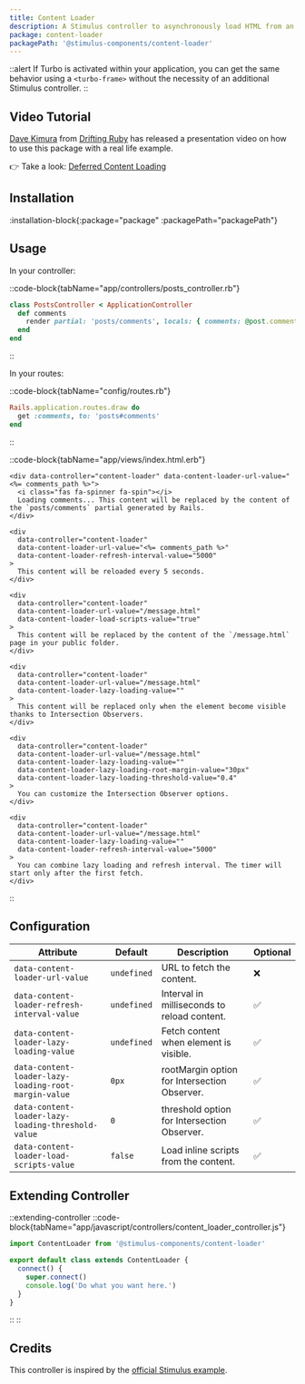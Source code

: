 ```yaml
---
title: Content Loader
description: A Stimulus controller to asynchronously load HTML from an url.
package: content-loader
packagePath: '@stimulus-components/content-loader'
---
```


::alert
If Turbo is activated within your application, you can get the same behavior using a `<turbo-frame>` without the necessity of an additional Stimulus controller.
::

## Video Tutorial

[Dave Kimura](https://twitter.com/kobaltz) from [Drifting Ruby](https://www.driftingruby.com/) has released a presentation video on how to use this package with a real life example.

👉 Take a look: [Deferred Content Loading](https://www.driftingruby.com/episodes/deferred-content-loading)

<Youtube id="kZircHj1KI0"></Youtube>

## Installation

:installation-block{:package="package" :packagePath="packagePath"}

## Usage

In your controller:

::code-block{tabName="app/controllers/posts_controller.rb"}

```ruby
class PostsController < ApplicationController
  def comments
    render partial: 'posts/comments', locals: { comments: @post.comments }
  end
end
```

::

In your routes:

::code-block{tabName="config/routes.rb"}

```ruby
Rails.application.routes.draw do
  get :comments, to: 'posts#comments'
end
```

::

::code-block{tabName="app/views/index.html.erb"}

```erb
<div data-controller="content-loader" data-content-loader-url-value="<%= comments_path %>">
  <i class="fas fa-spinner fa-spin"></i>
  Loading comments... This content will be replaced by the content of the `posts/comments` partial generated by Rails.
</div>

<div
  data-controller="content-loader"
  data-content-loader-url-value="<%= comments_path %>"
  data-content-loader-refresh-interval-value="5000"
>
  This content will be reloaded every 5 seconds.
</div>

<div
  data-controller="content-loader"
  data-content-loader-url-value="/message.html"
  data-content-loader-load-scripts-value="true"
>
  This content will be replaced by the content of the `/message.html` page in your public folder.
</div>

<div
  data-controller="content-loader"
  data-content-loader-url-value="/message.html"
  data-content-loader-lazy-loading-value=""
>
  This content will be replaced only when the element become visible thanks to Intersection Observers.
</div>

<div
  data-controller="content-loader"
  data-content-loader-url-value="/message.html"
  data-content-loader-lazy-loading-value=""
  data-content-loader-lazy-loading-root-margin-value="30px"
  data-content-loader-lazy-loading-threshold-value="0.4"
>
  You can customize the Intersection Observer options.
</div>

<div
  data-controller="content-loader"
  data-content-loader-url-value="/message.html"
  data-content-loader-lazy-loading-value=""
  data-content-loader-refresh-interval-value="5000"
>
  You can combine lazy loading and refresh interval. The timer will start only after the first fetch.
</div>
```

::

## Configuration

| Attribute                                            | Default     | Description                                  | Optional |
| ---------------------------------------------------- | ----------- | -------------------------------------------- | -------- |
| `data-content-loader-url-value`                      | `undefined` | URL to fetch the content.                    | ❌       |
| `data-content-loader-refresh-interval-value`         | `undefined` | Interval in milliseconds to reload content.  | ✅       |
| `data-content-loader-lazy-loading-value`             | `undefined` | Fetch content when element is visible.       | ✅       |
| `data-content-loader-lazy-loading-root-margin-value` | `0px`       | rootMargin option for Intersection Observer. | ✅       |
| `data-content-loader-lazy-loading-threshold-value`   | `0`         | threshold option for Intersection Observer.  | ✅       |
| `data-content-loader-load-scripts-value`             | `false`     | Load inline scripts from the content.        | ✅       |

## Extending Controller

::extending-controller
::code-block{tabName="app/javascript/controllers/content_loader_controller.js"}

```js
import ContentLoader from '@stimulus-components/content-loader'

export default class extends ContentLoader {
  connect() {
    super.connect()
    console.log('Do what you want here.')
  }
}
```

::
::

## Credits

This controller is inspired by the [official Stimulus example](https://stimulus.hotwired.dev/handbook/working-with-external-resources).

